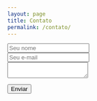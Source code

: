 ```yaml
---
layout: page
title: Contato
permalink: /contato/
---
```



<div class="flex-container size contato">
	<form method="POST" action="https://simple-form.com/gustavo_quinalha@hotmail.com">
		<div class="in">
			<input type="text" name="name" placeholder="Seu nome" class="inpt"/>
		</div>
		<div class="in">
			<input type="email" name="replyTo" placeholder="Seu e-mail" class="inpt"/>
		</div>
		<div class="in">
			<textarea name="message" placeholder="Sua mensagem" class="inpt" placeholder="Sua mensagem">
			</textarea></div>
		</div>
		<div class="in">
			<input type="submit" value="Enviar" class="btn" />
		</div>
	</form>
</div>
